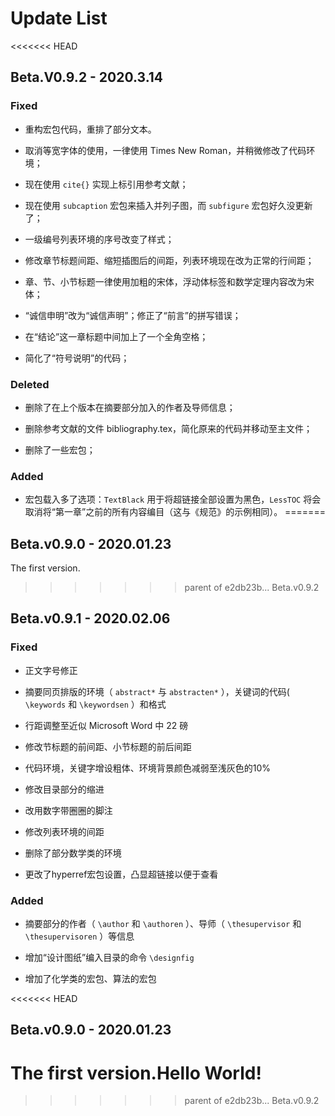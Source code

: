 # Update List

<<<<<<< HEAD
## Beta.V0.9.2 - 2020.3.14

### Fixed

* 重构宏包代码，重排了部分文本。

* 取消等宽字体的使用，一律使用 Times New Roman，并稍微修改了代码环境；

* 现在使用 `cite{}` 实现上标引用参考文献；

* 现在使用 `subcaption` 宏包来插入并列子图，而 `subfigure` 宏包好久没更新了；

* 一级编号列表环境的序号改变了样式；

* 修改章节标题间距、缩短插图后的间距，列表环境现在改为正常的行间距；

* 章、节、小节标题一律使用加粗的宋体，浮动体标签和数学定理内容改为宋体；

* “诚信申明”改为“诚信声明”；修正了“前言”的拼写错误；

* 在“结论”这一章标题中间加上了一个全角空格；

* 简化了“符号说明”的代码；

### Deleted

* 删除了在上个版本在摘要部分加入的作者及导师信息；

* 删除参考文献的文件 bibliography.tex，简化原来的代码并移动至主文件；

* 删除了一些宏包；

### Added

* 宏包载入多了选项：`TextBlack` 用于将超链接全部设置为黑色，`LessTOC` 将会取消将“第一章”之前的所有内容编目（这与《规范》的示例相同）。
=======


## Beta.v0.9.0 - 2020.01.23

The first version.


>>>>>>> parent of e2db23b... Beta.v0.9.2

## Beta.v0.9.1 - 2020.02.06

### Fixed

* 正文字号修正

* 摘要同页排版的环境（ `abstract*` 与 `abstracten*` ），关键词的代码( `\keywords` 和 `\keywordsen` ）和格式

* 行距调整至近似 Microsoft Word 中 22 磅

* 修改节标题的前间距、小节标题的前后间距

* 代码环境，关键字增设粗体、环境背景颜色减弱至浅灰色的10%

* 修改目录部分的缩进

* 改用数字带圈圈的脚注

* 修改列表环境的间距

* 删除了部分数学类的环境

* 更改了hyperref宏包设置，凸显超链接以便于查看

### Added

* 摘要部分的作者（ `\author` 和 `\authoren` ）、导师（ `\thesupervisor` 和 `\thesupervisoren` ）等信息

* 增加“设计图纸”编入目录的命令 `\designfig`

* 增加了化学类的宏包、算法的宏包

<<<<<<< HEAD
## Beta.v0.9.0 - 2020.01.23

The first version.Hello World!
=======

>>>>>>> parent of e2db23b... Beta.v0.9.2
